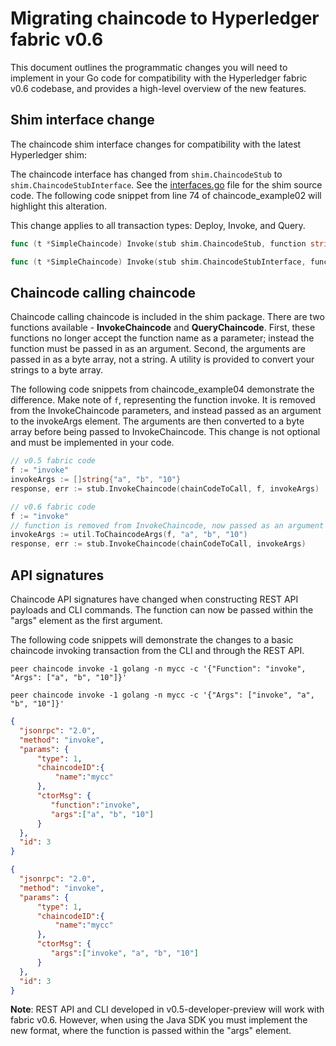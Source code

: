 # Migrating chaincode to Hyperledger fabric v0.6

This document outlines the programmatic changes you will need to implement in your Go code for compatibility with the Hyperledger fabric v0.6 codebase, and provides a high-level overview of the new features.

## Shim interface change

The chaincode shim interface changes for compatibility with the latest Hyperledger shim:

The chaincode interface has changed from `shim.ChaincodeStub` to `shim.ChaincodeStubInterface`.  See the [interfaces.go](fabric/core/chaincode/shim/interfaces.go) file for the shim source code.  The following code snippet from line 74 of chaincode_example02 will highlight this alteration.  

This change applies to all transaction types:  Deploy, Invoke, and Query.

```go
func (t *SimpleChaincode) Invoke(stub shim.ChaincodeStub, function string, args []string) ([]byte, error) {

func (t *SimpleChaincode) Invoke(stub shim.ChaincodeStubInterface, function string, args []string) ([]byte, error) {
```

## Chaincode calling chaincode

Chaincode calling chaincode is included in the shim package.  There are two functions available - **InvokeChaincode** and **QueryChaincode**.  First, these functions no longer accept the function name as a parameter; instead the function must be passed in as an argument.  Second, the arguments are passed in as a byte array, not a string.  A utility is provided to convert your strings to a byte array.

The following code snippets from chaincode_example04 demonstrate the difference.  Make note of `f`, representing the function invoke.  It is removed from the InvokeChaincode parameters, and instead passed as an argument to the invokeArgs element.  The arguments are then converted to a byte array before being passed to InvokeChaincode.  This change is not optional and must be implemented in your code.

```go
// v0.5 fabric code
f := "invoke"
invokeArgs := []string{"a", "b", "10"}
response, err := stub.InvokeChaincode(chainCodeToCall, f, invokeArgs)
```

```go
// v0.6 fabric code
f := "invoke"
// function is removed from InvokeChaincode, now passed as an argument within invokeArgs.  invokeArgs is converted to byte array and then passed along.
invokeArgs := util.ToChaincodeArgs(f, "a", "b", "10")
response, err := stub.InvokeChaincode(chainCodeToCall, invokeArgs)
```     
## API signatures

Chaincode API signatures have changed when constructing REST API payloads and CLI commands.  The function can now be passed within the "args" element as the first argument.

The following code snippets will demonstrate the changes to a basic chaincode invoking transaction from the CLI and through the REST API.

```
peer chaincode invoke -1 golang -n mycc -c '{"Function": "invoke", "Args": ["a", "b", "10"]}'

peer chaincode invoke -1 golang -n mycc -c '{"Args": ["invoke", "a", "b", "10"]}'
```

```JSON
{
  "jsonrpc": "2.0",
  "method": "invoke",
  "params": {
      "type": 1,
      "chaincodeID":{
          "name":"mycc"
      },
      "ctorMsg": {
         "function":"invoke",
         "args":["a", "b", "10"]
      }
  },
  "id": 3
}
```

```JSON
{
  "jsonrpc": "2.0",
  "method": "invoke",
  "params": {
      "type": 1,
      "chaincodeID":{
          "name":"mycc"
      },
      "ctorMsg": {
         "args":["invoke", "a", "b", "10"]
      }
  },
  "id": 3
}
```

**Note**:  REST API and CLI developed in v0.5-developer-preview will work with fabric v0.6.  However, when using the Java SDK you must implement the new format, where the function is passed within the "args" element.
